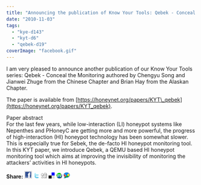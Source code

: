 ```yaml
---
title: "Announcing the publication of Know Your Tools: Qebek - Conceal the Monitoring"
date: "2010-11-03"
tags: 
  - "kye-d143"
  - "kyt-d6"
  - "qebek-d19"
coverImage: "facebook.gif"
---
```


I am very pleased to announce another publication of our Know Your Tools series: Qebek - Conceal the Monitoring authored by Chengyu Song and Jianwei Zhuge from the Chinese Chapter and Brian Hay from the Alaskan Chapter.  
  
The paper is available from [https://honeynet.org/papers/KYT\_qebek](https://honeynet.org/papers/KYT_qebek).  
  
Paper abstract  
For the last few years, while low-interaction (LI) honeypot systems like Nepenthes and PHoneyC are getting more and more powerful, the progress of high-interaction (HI) honeypot technology has been somewhat slower. This is especially true for Sebek, the de-facto HI honeypot monitoring tool. In this KYT paper, we introduce Qebek, a QEMU based HI honeypot monitoring tool which aims at improving the invisibility of monitoring the attackers’ activities in HI honeypots.  
  
  
**Share:** [![](images/facebook.gif)](http://www.facebook.com/sharer.php?u=https://www.honeynet.org/papers/KYT_qebek) [![](images/twitter.gif)](http://twitter.com/home?status=https://www.honeynet.org/papers/KYT_qebek) [![](images/digg.gif)](http://digg.com/submit?phase=2&url=https://www.honeynet.org/papers/KYT_qebek) [![](images/delicious.gif)](http://del.icio.us/post?url=https://www.honeynet.org/papers/KYT_qebek) [![](images/stumbleupon.gif)](http://www.stumbleupon.com/submit?url=https://www.honeynet.org/papers/KYT_qebek) [![](images/buzz.gif)](http://www.google.com/reader/link?url=https://www.honeynet.org/papers/KYT_qebek)
